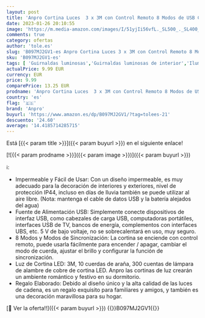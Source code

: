 ```yaml
---
layout: post
title: 'Anpro Cortina Luces  3 x 3M con Control Remoto 8 Modos de USB Cortina de Luces Exterior Interior  300 LED Cortina LED Decoración para Navidad Jardín Habitación Cortina - Blanca Fría'
date: 2023-01-26 20:10:55
image: 'https://m.media-amazon.com/images/I/51yjIi56vfL._SL500_._SL400_.jpg'
comments: true
category: ofertas
author: 'tole.es'
slug: 'B097MJ2GV1-es Anpro Cortina Luces 3 x 3M con Control Remoto 8 Modos de...'
sku: 'B097MJ2GV1-es'
tags: [ 'Guirnaldas luminosas','Guirnaldas luminosas de interior','Iluminación','anpro','navidad','🇪🇸', ]
actualPrice: 9.99 EUR
currency: EUR
price: 9.99
comparePrice: 13.25 EUR
prodname: 'Anpro Cortina Luces  3 x 3M con Control Remoto 8 Modos de USB Cortina de Luces Exterior Interior  300 LED Cortina LED Decoración para Navidad Jardín Habitación Cortina - Blanca Fría'
country: 'es'
flag: '🇪🇸'
brand: 'Anpro'
buyurl: 'https://www.amazon.es/dp/B097MJ2GV1/?tag=tolees-21'
descuento: '24.60'
average: '14.4185714285715'
---
```


Está [{{< param title >}}]({{< param buyurl >}}) en el siguiente enlace!

[![{{< param prodname >}}]({{< param image >}})]({{< param buyurl >}})

ℹ️:

- Impermeable y Fácil de Usar: Con un diseño impermeable, es muy adecuado para la decoración de interiores y exteriores, nivel de protección IP44, incluso en días de lluvia también se puede utilizar al aire libre. (Nota: mantenga el cable de datos USB y la batería alejados del agua)
- Fuente de Alimentación USB: Simplemente conecte dispositivos de interfaz USB, como cabezales de carga USB, computadoras portátiles, interfaces USB de TV, bancos de energía, complementos con interfaces UBS, etc. 5 V de bajo voltaje, no se sobrecalentará en uso, muy seguro.
- 8 Modos y Modos de Sincronización: La cortina se enciende con control remoto, puede usarla fácilmente para encender / apagar, cambiar el modo de cuerda, ajustar el brillo y configurar la función de sincronización.
- Luz de Cortina LED: 3M, 10 cuerdas de araña, 300 cuentas de lámpara de alambre de cobre de cortina LED. Anpro las cortinas de luz crearán un ambiente romántico y festivo en su dormitorio.
- Regalo Elaborado: Debido al diseño único y la alta calidad de las luces de cadena, es un regalo exquisito para familiares y amigos, y también es una decoración maravillosa para su hogar.

[🛒 Ver la oferta!!]({{< param buyurl >}})
{{<world>}}B097MJ2GV1{{</world>}}
